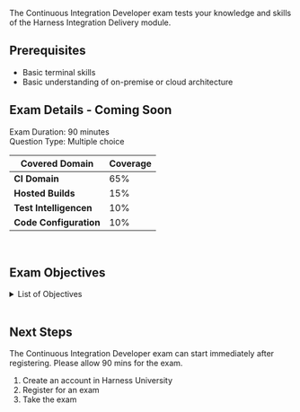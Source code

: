The Continuous Integration Developer exam tests your knowledge and skills of the Harness Integration Delivery module.  

## Prerequisites

- Basic terminal skills
- Basic understanding of on-premise or cloud architecture

## Exam Details - Coming Soon

Exam Duration: 90 minutes <br/>
Question Type: Multiple choice

| Covered Domain                                | Coverage         |
| ----------------------------------- | --------------- |
| **CI Domain** | 65% |
| **Hosted Builds** | 15% |
| **Test Intelligencen** | 10% |
| **Code Configuration** | 10% |


<br />

## Exam Objectives 

<details>
<summary>List of Objectives</summary>

The following is a detailed list of exam objectives:

| # | Objectives |
| --- | --- |
| **1** | **Harness Basics, Platform Entities, And Key Concepts** |
| 1.1 | Describe Continuous Integration Fundamentals |
| 1.2 | Understand Artifacts And Packages |
| 1.3 | Utilize The "Pipeline, Stages, Step Groups, Steps" Schema |
| 1.4 | Illistruate Harness Hierarchy "Account, Organizations, Projects" |
| 1.5 | Describe Artifact Repos |
| 1.6 | Configure Artifact Repos |
| 1.7 | Describe Build Infrastructures And Platforms |
| 1.8 | Configure Build Infrastructures And Platforms |
| 1.9 | Describe Different Options For Ci Build Infrastructures |
| 1.10 | Harness Cloud - Describe Supported Platform And Os (Linux, Mac, Windows) |
| 1.11 | Harness Cloud - Test Build Infrastructure On Harness Cloud |
| 1.12 | Define Connectors (You Can Use Source Providers, Artifact Repos, Cloud Providers, Etc) |
| 1.13 | Configure A Git Connector |
| 1.14 | Configure A Dockerhub Connector |
| 1.15 | Understand Harness Delegate Role For The Ci Capability |
| 1.16 | Describe Pipeline Studio Vs Yaml Structure |
| 1.17 | Secrets Management - Describe Possible Usages For Harness Ci |
| 1.18 | Secrets Management - How To Retrieve And Render Secrets Using Harness Expressions |
| 1.19 | Describe Harness Variables And Expressions |
| 1.20 | Configure And Use Variables And Expressions |
| 1.21 | Describe Built-In Variables |
| 1.22 | Describe Built-In Ci Codebase Variables |
| 1.23 | Describe Default Settings |
| 1.24 | Configure Default Settings |
| 1.25 | Identify Types Of Artifacts |
| 1.26 | Identify Scanning Options |
| 1.27 | Describe The Harness Manager |
| 1.28 | Describe The Harness Delegate |
| **2** | **Harness Ci Pipelines And Its Features** |
| 2.1 | Describe Harness Step Library For Ci Stages |
| 2.2 | Describe Codebase Configuration |
| 2.3 | Utilize Codebase Configuration |
| 2.4 | Describe Shared Paths |
| 2.5 | Configure Shared Paths |
| 2.6 | Describe Drone/Ci Plugins |
| 2.7 | Identify Common Drone/Ci Plugins |
| 2.8 | Configure A Plugin Step |
| 2.9 | Describe Caching And Caching Intelligence |
| 2.10 | Configure Caching And Caching Intelligence |
| 2.11 | Describe Remote Docker Layer Caching |
| 2.12 | Configure Remote Docker Layer Caching |
| 2.13 | Describe Harness Test Intelligence |
| 2.14 | Utilize Harness Test Intelligence |
| 2.15 | Describe Triggers For Ci |
| 2.16 | Configure Triggers For Ci |
| 2.17 | Configure Custom Webhook Triggers |
| 2.18 | Describe Input Sets And Overlays |
| 2.19 | Configure Input Sets And Overlays |
| 2.20 | Describe Failure Strategies |
| 2.21 | Configure Failure Strategies |
| 2.22 | Describe Conditional Execution |
| 2.23 | Perform A Conditional Execution |
| 2.24 | Describe Looping Strategies (Matrix, Repeat, Parallelism) |
| 2.25 | Configure Looping Strategies (Matrix, Repeat, Parallelism) |
| 2.26 | Advanced Options - Describe Timeout Settings |
| 2.27 | Advanced Options - Describe Selective Stage(S) Executions |
| 2.28 | Describe Notifications - Based On Pipeline Events |
| 2.29 | Configure Notifications - Based On Pipeline Events |
| 2.30 | Describe How To Run Steps On Host Vs Containers |
| 2.31 | Configure To Send Pr Status Updates |
| 2.32 | Describe How To Test For Swimlanes With Harness Run Test Step |
| 2.33 | Configure Run Test Step |
| 2.34 | Configure Outputs From One Step To Another |
| 2.35 | Step Library - Describe Save And Restore Cache In The Pipeline |
| 2.36 | Step Library - Configure Save And Restore Cache In The Pipeline |
| 2.37 | Step Library - Describe Background Steps |
| 2.38 | Step Library - Configure A Background Stepconfigure Service Dependencies (Sql Instances, Elasticsearch, Dind, Etc.) - Adding Steps To A Stage |
| 2.39 | Step Library - Describe Git Clone Step |
| 2.40 | Step Library - Configure A Git Clone Step |
| 2.41 | Build An Artifact And Send To An Artifact Repo |
| 2.42 | Build A Container Image And Send It To A Container Registry |
| 2.43 | Perform Integration Test From Host Versus From A Container |
| 2.44 | Describe Chained Pipelines |
| 2.45 | Configure Chained Pipelines |
| 2.46 | Describe Github Actions Support |
| 2.47 | Configure A Github Actions Step |
| **3** | **Harness User Interface Features For Ci** |
| 3.1 | Describe The Overview Tab |
| 3.2 | Describe The Build And Pipelines Tabs |
| 3.3 | Describe And Configure Tags |
| 3.4 | Pipeline Studio - Describe The Execution History Tab |
| 3.5 | Step - Describe Details, Inputs, Outputs |
| **4** | **Rbac, Best Practices, And Small Configuration Tasks** |
| 4.1 | Elaborate On Anonymous Docker Image Pulls And Their Risks |
| 4.2 | Utilize Images When Shells Are Not Available |
| 4.3 | Debug A Pipeline Step By Running The Step Locally (Troubleshooting) |
| 4.4 | Describe Harness Cloud Characteristics And Its Advantages |
| 4.5 | Configure Git Experience For Ci (Pipeline) |
| 4.6 | Credentials And Permissions - Configure Or Elaborate On User And Groups For Acc, Org, And Project Levels |
| 4.7 | Do A Basic Delegate Installation |
| 4.8 | Set Container Resources - Limit Memory And Limit Cpu |                                

</details>

<br />

## Next Steps

The Continuous Integration Developer exam can start immediately after registering. Please allow 90 mins for the exam.

1. Create an account in Harness University
2. Register for an exam 
3. Take the exam
